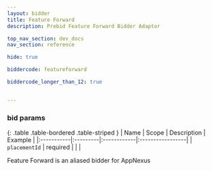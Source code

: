 ```yaml
---
layout: bidder
title: Feature Forward
description: Prebid Feature Forward Bidder Adaptor

top_nav_section: dev_docs
nav_section: reference

hide: true

biddercode: featureforward

biddercode_longer_than_12: true


---
```


### bid params

{: .table .table-bordered .table-striped }
| Name | Scope | Description | Example |
|:-----------|:---------|:------------|:-----------------|
| `placementId` | required | | |

Feature Forward is an aliased bidder for AppNexus
